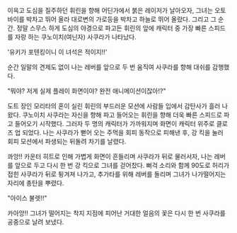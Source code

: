 이윽고 도심을 질주하던 휘린을 향해 어딘가에서 붉은 레이저가 날아오자, 그녀는 오토바이를 박차고 뛰어 올라 대로변의 가로등을 박차고 하늘로 뛰어 올랐다.
그리고 그 순간. 정말 스무스 하게 도심의 야경으로 파고든 휘린의 앞에 캐릭터 중 가장 빠른 스피드를 자랑 하는 쿠노이치(여닌자) 사쿠라가 나타났다.

'유키가 포텐킹이니 이 녀석은 적이지!!' 

순간 일말의 견제도 없이 나는 레버를 앞으로 두 번 움직여 사쿠라를 향해 대쉬를 감행했다.

"뭐야? 저게 실제 플레이 화면이야? 완전 애니메이션이잖아!?" 

도트 장인 모리타의 혼이 실린 휘린의 부드러운 모션에 사람들 입에서 감탄사가 흘러 나왔다.
쿠노이치 사쿠라는 자신을 향해 파고 들어오는 휘린을 향해 더욱 빠른 스피드로 파고 들어오기 시작했다. 그러자 두 명의 캐릭터가 가까워지며 화면이 캐릭터 위주로 클로즈 업 되었다.
나는 사쿠라가 뻗어 오는 주먹을 회피 동작으로 피해낸 후, 강 킥을 눌러 회피 모션에서 파생되는 뒤돌려 차기를 날렸다.

콰앙!! 카운터 히트로 인해 가볍게 화면이 흔들리며 사쿠라가 뒤로 물러서자, 나는 레버를 앞으로 두고 다시 한 번 강 킥으로 그녀를 걷어찼다.
뻐걱 소리와 함께 90도로 허리가 접힌 사쿠라가 뒤로 튕겨져 나가고, 추가타를 위해 레버를 돌리며 그녀가 나가떨어지는 자리에 총탄을 뿌렸다.

"아이스 불렛!!" 

카아앙!! 그녀가 떨어지는 착지 지점에 피어난 거대한 얼음의 꽃은 다시 한 번 사쿠라를 공중으로 날려 보냈다.